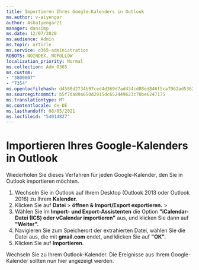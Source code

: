 ```yaml
---
title: Importieren Ihres Google-Kalenders in Outlook
ms.author: v-aiyengar
author: AshaIyengar21
manager: dansimp
ms.date: 12/07/2020
ms.audience: Admin
ms.topic: article
ms.service: o365-administration
ROBOTS: NOINDEX, NOFOLLOW
localization_priority: Normal
ms.collection: Adm_O365
ms.custom:
- "3800007"
- "7354"
ms.openlocfilehash: d4588d2734b97ced4d369d7ad434cd88ed846f5ca7962ad5362301fea7c54114
ms.sourcegitcommit: b5f7da89a650d2915dc652449623c78be6247175
ms.translationtype: MT
ms.contentlocale: de-DE
ms.lasthandoff: 08/05/2021
ms.locfileid: "54014827"
---
```

# <a name="import-your-google-calendar-to-outlook"></a>Importieren Ihres Google-Kalenders in Outlook

Wiederholen Sie dieses Verfahren für jeden Google-Kalender, den Sie in Outlook importieren möchten.

1. Wechseln Sie in Outlook auf Ihrem Desktop (Outlook 2013 oder Outlook 2016) zu Ihrem **Kalender.**
1. Klicken Sie auf **Datei**  >  **öffnen & Import/Export exportieren.**  >  
1. Wählen Sie im **Import- und Export-Assistenten** die Option **"iCalendar-Datei (ICS) oder vCalendar importieren"** aus, und klicken Sie dann auf **"Weiter".**
1. Navigieren Sie zum Speicherort der extrahierten Datei, wählen Sie die Datei aus, die mit **gmail.com** endet, und klicken Sie auf **"OK".**
1. Klicken Sie auf **Importieren**.

Wechseln Sie zu Ihrem Outlook-Kalender. Die Ereignisse aus Ihrem Google-Kalender sollten nun hier angezeigt werden.
